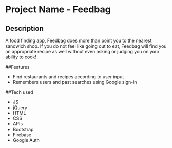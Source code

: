 # Project Name - Feedbag

## Description
A food finding app, Feedbag does more than point you to the nearest sandwich shop. If you do not feel like going out to eat, Feedbag will find you an appropriate recipe as well without even asking or judging you on your ability to cook!

##Features
- Find restaurants and recipes according to user input
- Remembers users and past searches using Google sign-in

##Tech used
- JS
- jQuery
- HTML
- CSS
- APIs
- Bootstrap
- Firebase
- Google Auth
